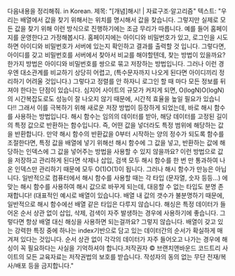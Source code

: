 다음내용을 정리해줘. in Korean.
제목: "[개념]해시! | 자료구조·알고리즘"
텍스트: "우리는 배열에서 값을 찾기 위해서는 위치를 명시해서 값을 찾습니다. 그렇지만 실제로 모든 값을 찾기 위해 이런 방식으로 진행하기에는 조금 무리가 따릅니다. 예를 들어 홈페이지를 운영한다고 가정해봅시다. 홈페이지에는 아이디와 비밀번호가 있고, 로그인을 시도하면 아이디와 비밀번호가 서버에 있는지 확인하고 결과를 출력할 것 입니다. 그렇다면, 아이디를 갖고 비밀번호를 서버에서 찾아서 비교를 해야할텐데, 찾는 방법이 있을까요? 한가지 방법은 아이디와 비밀번호를 쌍으로 묶고 저장하는 방법입니다. 그러나 이런 경우엔 대소관계를 비교하기 상당히 어렵고, (특수문자까지 나오게 된다면 아이디끼리 정리하기 어려울 것입니다.) 그렇다고 정렬를 안 하자니 로그인 할 때 마다 모든 정보를 뒤져야 한다는 단점이 있습니다. 심지어 사이트의 규모가 커지게 되면, O(logN)O(logN)의 시간복잡도로도 성능이 잘 나오지 않기 때문에, 시간적 효율을 높일 필요가 있습니다!! 그래서 이를 극복하기 위해 새로운 저장 방법이 등장하게 되었는데, 바로 해시 함수를 사용하는 방법입니다. 해시 함수는 임의의 데이터를 받아, 해당 데이터를 고정된 길이의 특정 값으로 반환하는 함수입니다. 즉, 어떤 값을 넣더라도 특정 범위에 해당하는 값을 반환합니다. 만약 해시 함수의 반환값을 0부터 시작하는 양의 정수가 되도록 함수를 조절한다면, 특정 값을 배열에 넣기 위해선 해시 함수에 그 값을 넣고, 반환하는 값에 해당하는 인덱스에 그 값을 넣어주는 방법을 사용할 수 있지 않을까요? 이런 방법으로 값을 저장하고 관리하게 된다면 삭제나 삽입, 검색 모두 해시 함수를 한 번 만 통과하여 나온 인덱스만 관리하기 때문에 모두 O(1)O(1)이 됩니다. 그러나 해시 함수가 만능은 아닙니다. 일반적으로 컴퓨터에서 해시 함수를 사용할 때는 각 타입 (문자열, 숫자 등등...) 에 맞는 해시 함수를 사용하여 해시 값으로 바꾸게 되는데, 대응할 수 없는 타입도 분명 존재합니다! (대표적인 예시로 배열이 있습니다. 배열 내 값의 갯수가 불분명하기 때문에, 일반적으로 해시 함수에선 배열 같은 타입은 다루지 않습니다. 해싱은 특정 데이터가 들어온 순서 상관 없이 삽입, 삭제, 검색이 자주 발생하는 경우에 사용하기에 좋습니다. 그렇다면 항상 배열 대신 해싱을 사용하면 되는걸까요? 그렇지 않습니다. 배열이 갖고 있는 강력한 특징 중에 하나는 index기반으로 담고 있는 데이터간의 순서가 확실하게 매겨져 있다는 것입니다. 순서 상관 없이 각각의 데이터가 자주 들어오고 나가는 경우에 해싱이 꼭 필요하다는 사실을 기억하셔야 합니다.저작권자 © 브랜치앤바운드 코드트리 사이트의 모든 교육자료는 저작권법의 보호를 받습니다. 작성자의 동의 없는 무단 전재/복사/배포 등을 금지합니다."
